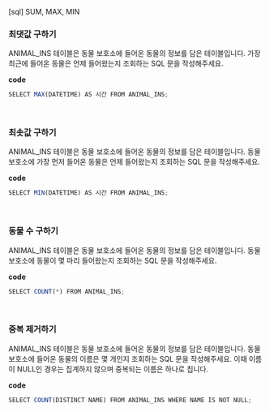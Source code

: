 <!--
파일 이름은 날짜-문제제목 (예시: 2021-03-21-완주하지못한선수.md)
-->

[sql] SUM, MAX, MIN

### 최댓값 구하기

ANIMAL_INS 테이블은 동물 보호소에 들어온 동물의 정보를 담은 테이블입니다. 가장 최근에 들어온 동물은 언제 들어왔는지 조회하는 SQL 문을 작성해주세요.

**code**

```js
SELECT MAX(DATETIME) AS 시간 FROM ANIMAL_INS;
```

<br>

### 최솟값 구하기

ANIMAL_INS 테이블은 동물 보호소에 들어온 동물의 정보를 담은 테이블입니다. 동물 보호소에 가장 먼저 들어온 동물은 언제 들어왔는지 조회하는 SQL 문을 작성해주세요.

**code**

```js
SELECT MIN(DATETIME) AS 시간 FROM ANIMAL_INS;
```

<br>

### 동물 수 구하기

ANIMAL_INS 테이블은 동물 보호소에 들어온 동물의 정보를 담은 테이블입니다. 동물 보호소에 동물이 몇 마리 들어왔는지 조회하는 SQL 문을 작성해주세요.

**code**

```js
SELECT COUNT(*) FROM ANIMAL_INS;
```

<br>

### 중복 제거하기

ANIMAL_INS 테이블은 동물 보호소에 들어온 동물의 정보를 담은 테이블입니다. 동물 보호소에 들어온 동물의 이름은 몇 개인지 조회하는 SQL 문을 작성해주세요. 이때 이름이 NULL인 경우는 집계하지 않으며 중복되는 이름은 하나로 칩니다.

**code**

```js
SELECT COUNT(DISTINCT NAME) FROM ANIMAL_INS WHERE NAME IS NOT NULL;
```